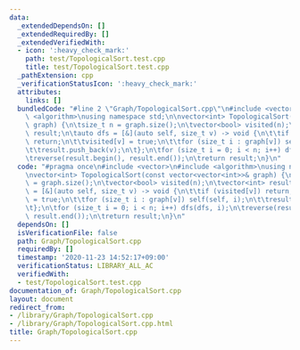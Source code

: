 ```yaml
---
data:
  _extendedDependsOn: []
  _extendedRequiredBy: []
  _extendedVerifiedWith:
  - icon: ':heavy_check_mark:'
    path: test/TopologicalSort.test.cpp
    title: test/TopologicalSort.test.cpp
  _pathExtension: cpp
  _verificationStatusIcon: ':heavy_check_mark:'
  attributes:
    links: []
  bundledCode: "#line 2 \"Graph/TopologicalSort.cpp\"\n#include <vector>\n#include\
    \ <algorithm>\nusing namespace std;\n\nvector<int> TopologicalSort(const vector<vector<int>>&\
    \ graph) {\n\tsize_t n = graph.size();\n\tvector<bool> visited(n);\n\tvector<int>\
    \ result;\n\tauto dfs = [&](auto self, size_t v) -> void {\n\t\tif (visited[v])\
    \ return;\n\t\tvisited[v] = true;\n\t\tfor (size_t i : graph[v]) self(self, i);\n\
    \t\tresult.push_back(v);\n\t};\n\tfor (size_t i = 0; i < n; i++) dfs(dfs, i);\n\
    \treverse(result.begin(), result.end());\n\treturn result;\n}\n"
  code: "#pragma once\n#include <vector>\n#include <algorithm>\nusing namespace std;\n\
    \nvector<int> TopologicalSort(const vector<vector<int>>& graph) {\n\tsize_t n\
    \ = graph.size();\n\tvector<bool> visited(n);\n\tvector<int> result;\n\tauto dfs\
    \ = [&](auto self, size_t v) -> void {\n\t\tif (visited[v]) return;\n\t\tvisited[v]\
    \ = true;\n\t\tfor (size_t i : graph[v]) self(self, i);\n\t\tresult.push_back(v);\n\
    \t};\n\tfor (size_t i = 0; i < n; i++) dfs(dfs, i);\n\treverse(result.begin(),\
    \ result.end());\n\treturn result;\n}\n"
  dependsOn: []
  isVerificationFile: false
  path: Graph/TopologicalSort.cpp
  requiredBy: []
  timestamp: '2020-11-23 14:52:17+09:00'
  verificationStatus: LIBRARY_ALL_AC
  verifiedWith:
  - test/TopologicalSort.test.cpp
documentation_of: Graph/TopologicalSort.cpp
layout: document
redirect_from:
- /library/Graph/TopologicalSort.cpp
- /library/Graph/TopologicalSort.cpp.html
title: Graph/TopologicalSort.cpp
---
```

